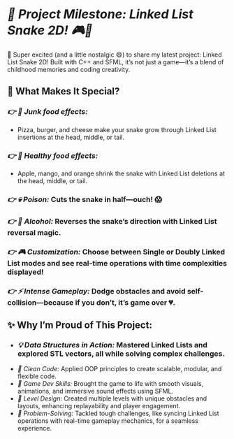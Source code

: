 # ***🚀 Project Milestone: Linked List Snake 2D! 🎮🐍***

🌟 Super excited (and a little nostalgic 😄) to share my latest project: Linked List Snake 2D! Built with C++ and SFML, it’s not just a game—it’s a blend of childhood memories and coding creativity.

## **🎯 What Makes It Special?**
### *👉 🍕 Junk food effects:*
- Pizza, burger, and cheese make your snake grow through Linked List insertions at the head, middle, or tail.
### *👉 🍎 Healthy food effects:*
- Apple, mango, and orange shrink the snake with Linked List deletions at the head, middle, or tail.
### *👉 💀 Poison:* Cuts the snake in half—ouch! 😱
### *👉 🍻 Alcohol:* Reverses the snake’s direction with Linked List reversal magic.
### *👉 🎮 Customization:* Choose between Single or Doubly Linked List modes and see real-time operations with time complexities displayed!
### *👉 ⚡ Intense Gameplay:* Dodge obstacles and avoid self-collision—because if you don’t, it’s game over 💔.

## **✨ Why I’m Proud of This Project:**
- ### *💡 Data Structures in Action:* Mastered Linked Lists and explored STL vectors, all while solving complex challenges.
- *🧩 Clean Code:* Applied OOP principles to create scalable, modular, and flexible code.
- *🎨 Game Dev Skills:* Brought the game to life with smooth visuals, animations, and immersive sound effects using SFML.
- *🚀 Level Design:* Created multiple levels with unique obstacles and layouts, enhancing replayability and player engagement.
- *🧠 Problem-Solving:* Tackled tough challenges, like syncing Linked List operations with real-time gameplay mechanics, for a seamless experience.
